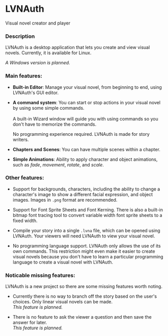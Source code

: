 # LVNAuth
Visual novel creator and player

### Description

LVNAuth is a desktop application that lets you create and view visual novels. Currently, it is available for Linux.

*A Windows version is planned.*

### Main features:

- **Built-in Editor**: Manage your visual novel, from beginning to end, using LVNAuth's GUI editor.

- **A command system**: You can start or stop actions in your visual novel by using some simple commands. <br><br>A built-in Wizard window will guide you with using commands so you don't have to memorize the commands.

    No programming experience required. LVNAuth is made for story writers.

- **Chapters and Scenes**: You can have multiple scenes within a chapter.

- **Simple Animations**: Ability to apply character and object animations, such as *fade*, *movement*, *rotate*, and *scale*.


### Other features:

- Support for backgrounds, characters, including the ability to change a character's image to show a different facial expression, and object images. Images in `.png` format are recommended.

- Support for Font Sprite Sheets and Font Kerning. There is also a built-in bitmap font tracing tool to convert variable width font sprite sheets to a fixed width.

- Compile your story into a single `.lvna` file, which can be opened using LVNAuth. Your viewers will need LVNAuth to view your visual novel.

- No programming language support. LVNAuth only allows the use of its own commands. This restriction might even make it easier to create visual novels because you don't have to learn a particular programming language to create a visual novel with LVNAuth.

### Noticable missing features:

LVNAuth is a new project so there are some missing features worth noting.

- Currently there is no way to branch off the story based on the user's choices. Only linear visual novels can be made.  
*This feature is planned.*

- There is no feature to ask the viewer a question and then save the answer for later.  
*This feature is planned.*
